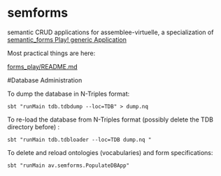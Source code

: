 # semforms
semantic CRUD applications for assemblee-virtuelle,
a specialization of [semantic\_forms Play! generic Application](https://github.com/jmvanel/semantic_forms/tree/master/scala/forms_play)

Most practical things are here:

[forms\_play/README.md](https://github.com/jmvanel/semantic_forms/blob/master/scala/forms_play/README.md)

#Database Administration

To dump the database in N-Triples format:

    sbt "runMain tdb.tdbdump --loc=TDB" > dump.nq

To re-load the database from N-Triples format (possibly delete the TDB directory before) :

    sbt "runMain tdb.tdbloader --loc=TDB dump.nq "

To delete and reload ontologies (vocabularies) and form specifications:

    sbt "runMain av.semforms.PopulateDBApp"

